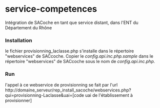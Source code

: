 service-competences
===================

Intégration de SACoche en tant que service distant, dans l'ENT du Département du Rhône

### Installation
le fichier provisionning_laclasse.php s'installe dans le répertoire "webservices" de SACcoche.
Copier le *config.api.inc.php.sample* dans le répertoire "webservices" de SACcoche sous le nom de *config.api.inc.php*.

### Run
l'appel à ce webservice de provisionning se fait par l'url 
http://domaine_serveur/rep_install_sacoche/webservices.php?qui=provisionning-Laclasse&uai=[code uai de l'établissement à provisionner]
